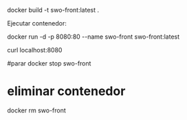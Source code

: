 docker build -t swo-front:latest .

Ejecutar contenedor:

docker run -d -p 8080:80 --name swo-front swo-front:latest

curl localhost:8080


#parar
docker stop swo-front

# eliminar contenedor

docker rm swo-front

